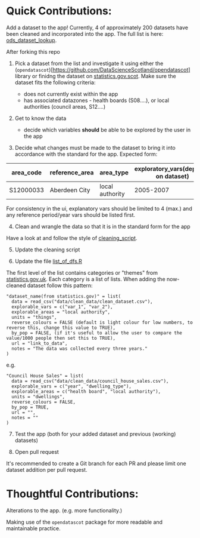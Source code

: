# Quick Contributions:

Add a dataset to the app! Currently, 4 of approximately 200 datasets have been
cleaned and incorporated into the app. The full list is here:
[ods_dataset_lookup](data/clean_data/ods_dataset_lookup.csv). 

After forking this repo

1. Pick a dataset from the list and investigate it using either the
(`opendatascot`)[https://github.com/DataScienceScotland/opendatascot] library or
finidng the dataset on [statistics.gov.scot](https://statistics.gov.scot/home).
Make sure the dataset fits the following criteria:

   + does not currently exist within the app
   + has associated datazones - health boards (S08....), or local
authorities (council areas, S12....)

2. Get to know the data
   + decide which variables **should** be able to be explored by the user in the
app

3. Decide what changes must be made to the dataset to bring it into accordance
with the standard for the app. Expected form:

|area_code|reference_area|area_type|exploratory_vars(depends on dataset)|value|
|-|-|-|-|-|
|S12000033|Aberdeen City|local authority|2005-2007|100

For consistency in the ui, explanatory vars should be limited to 4 (max.) and
any reference period/year vars should be listed first.

4. Clean and wrangle the data so that it is in the standard form for the app

Have a look at and follow the style of [cleaning_script](scripts/cleaning.R).

5. Update the cleaning script

6. Update the file [list_of_dfs.R](list_of_dfs.R)

The first level of the list contains categories or "themes" from [statistics.gov.uk](https://statistics.gov.scot/resource?uri=http%3A%2F%2Fstatistics.gov.scot%2Fdef%2Fconcept%2Ffolders%2Fthemes).
Each category is a list of lists. When adding the now-cleaned dataset follow
this pattern:

```
"dataset_name(from statistics.gov)" = list(
  data = read_csv("data/clean_data/clean_dataset.csv"),
  explorable_vars = c("var_1", "var_2"),
  explorable_areas = "local authority",
  units = "things",
  reverse_colours = FALSE (default is light colour for low numbers, to reverse this, change this value to TRUE),
  by_pop = FALSE, (if it's useful to allow the user to compare the value/1000 people then set this to TRUE),
  url = "link_to_data",
  notes = "The data was collected every three years."
)
```
e.g.
```
"Council House Sales" = list(
  data = read_csv("data/clean_data/council_house_sales.csv"),
  explorable_vars = c("year", "dwelling_type"),
  explorable_areas = c("health board", "local authority"),
  units = "dwellings",
  reverse_colours = FALSE,
  by_pop = TRUE,
  url = "",
  notes = ""
)
```
7. Test the app (both for your added dataset and previous (working) datasets)

8. Open pull request

It's recommended to create a Git branch for each PR and please limit one dataset
addition per pull request.

# Thoughtful Contributions:

Alterations to the app. (e.g. more functionality.)

Making use of the `opendatascot` package for more readable and maintainable
practice.